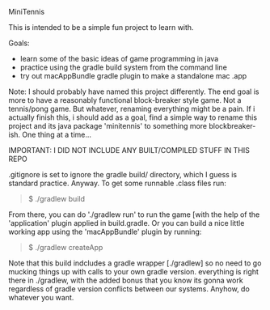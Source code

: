 MiniTennis

This is intended to be a simple fun project to learn with.

Goals:
 - learn some of the basic ideas of game programming in java
 - practice using the gradle build system from the command line
 - try out macAppBundle gradle plugin to make a standalone mac .app

Note:
	I should probably have named this project differently. The end goal is more to have a reasonably functional block-breaker style game. Not a tennis/pong game. But whatever, renaming everything might be a pain.
	If i actually finish this, i should add as a goal, find a simple way to rename this project and its java package 'minitennis' to something more blockbreaker-ish. One thing at a time...

IMPORTANT: I DID NOT INCLUDE ANY BUILT/COMPILED STUFF IN THIS REPO

.gitignore is set to ignore the gradle build/ directory, which I guess is standard practice. Anyway. To get some runnable .class files run:

>$ ./gradlew build

From there, you can do './gradlew run' to run the game [with the help of the 'application' plugin applied in build.gradle. Or you can build a nice little working app using the 'macAppBundle' plugin by running:

>$ ./gradlew createApp

Note that this build indcludes a gradle wrapper [./gradlew] so no need to go mucking things up with calls to your own gradle version. everything is right there in ./gradlew, with the added bonus that you know its gonna work regardless of gradle version conflicts between our systems. Anyhow, do whatever you want.
